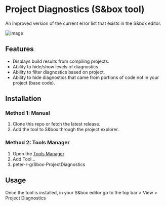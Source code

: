 # Project Diagnostics (S&box tool)

An improved version of the current error list that exists in the S&box editor.

![image](https://user-images.githubusercontent.com/11802285/203877213-bc24aa71-223f-4e91-ab4b-233862a492be.png)

## Features
* Displays build results from compiling projects.
* Ability to hide/show levels of diagnostics.
* Ability to filter diagnostics based on project.
* Ability to hide diagnostics that came from portions of code not in your project (base code).

## Installation
### Method 1: Manual
1. Clone this repo or fetch the latest release.
2. Add the tool to S&box through the project explorer.

### Method 2: Tools Manager
1. Open the [Tools Manager](https://github.com/xezno/sbox-tools-manager)
2. Add Tool...
3. peter-r-g/Sbox-ProjectDiagnostics

## Usage
Once the tool is installed, in your S&box editor go to the top bar > View > Project Diagnostics
